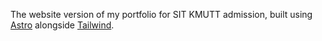 The website version of my portfolio for SIT KMUTT admission, built using [Astro](https://astro.build/) alongside [Tailwind](https://tailwindcss.com/).